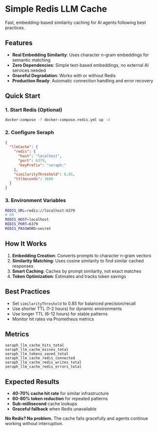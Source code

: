# Simple Redis LLM Cache

Fast, embedding-based similarity caching for AI agents following best practices.

## Features

- **Real Embedding Similarity**: Uses character n-gram embeddings for semantic matching
- **Zero Dependencies**: Simple text-based embeddings, no external AI services needed
- **Graceful Degradation**: Works with or without Redis
- **Production Ready**: Automatic connection handling and error recovery

## Quick Start

### 1. Start Redis (Optional)
```bash
docker-compose -f docker-compose.redis.yml up -d
```

### 2. Configure Seraph
```json
{
  "llmCache": {
    "redis": {
      "host": "localhost",
      "port": 6379,
      "keyPrefix": "seraph:"
    },
    "similarityThreshold": 0.85,
    "ttlSeconds": 3600
  }
}
```

### 3. Environment Variables
```bash
REDIS_URL=redis://localhost:6379
# OR
REDIS_HOST=localhost
REDIS_PORT=6379
REDIS_PASSWORD=secret
```

## How It Works

1. **Embedding Creation**: Converts prompts to character n-gram vectors
2. **Similarity Matching**: Uses cosine similarity to find similar cached responses
3. **Smart Caching**: Caches by prompt similarity, not exact matches
4. **Token Optimization**: Estimates and tracks token savings

## Best Practices

- Set `similarityThreshold` to 0.85 for balanced precision/recall
- Use shorter TTL (1-2 hours) for dynamic environments
- Use longer TTL (6-12 hours) for stable patterns
- Monitor hit rates via Prometheus metrics

## Metrics

```
seraph_llm_cache_hits_total
seraph_llm_cache_misses_total
seraph_llm_tokens_saved_total
seraph_llm_cache_redis_connected
seraph_llm_cache_redis_writes_total
seraph_llm_cache_redis_errors_total
```

## Expected Results

- **40-70% cache hit rate** for similar infrastructure
- **60-80% token reduction** for repeated patterns
- **Sub-millisecond** cache lookups
- **Graceful fallback** when Redis unavailable

**No Redis? No problem.** The cache fails gracefully and agents continue working without interruption.